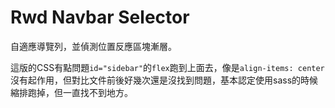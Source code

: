 # Rwd Navbar Selector

自適應導覽列，並偵測位置反應區塊漸層。

這版的CSS有點問題`id="sidebar"`的`flex`跑到上面去，像是`align-items: center `沒有起作用，但對比文件前後好幾次還是沒找到問題，基本認定使用sass的時候縮排跑掉，但一直找不到地方。
